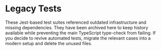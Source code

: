# Legacy Tests

These Jest-based test suites referenced outdated infrastructure and missing dependencies. They have been archived here to keep history available while preventing the main TypeScript type-check from failing. If you decide to revive automated tests, migrate the relevant cases into a modern setup and delete the unused files.
